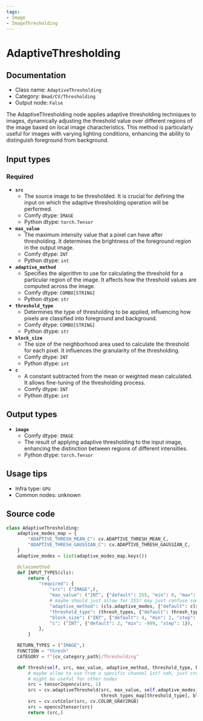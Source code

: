 ```yaml
---
tags:
- Image
- ImageThresholding
---
```


# AdaptiveThresholding
## Documentation
- Class name: `AdaptiveThresholding`
- Category: `Bmad/CV/Thresholding`
- Output node: `False`

The AdaptiveThresholding node applies adaptive thresholding techniques to images, dynamically adjusting the threshold value over different regions of the image based on local image characteristics. This method is particularly useful for images with varying lighting conditions, enhancing the ability to distinguish foreground from background.
## Input types
### Required
- **`src`**
    - The source image to be thresholded. It is crucial for defining the input on which the adaptive thresholding operation will be performed.
    - Comfy dtype: `IMAGE`
    - Python dtype: `torch.Tensor`
- **`max_value`**
    - The maximum intensity value that a pixel can have after thresholding. It determines the brightness of the foreground region in the output image.
    - Comfy dtype: `INT`
    - Python dtype: `int`
- **`adaptive_method`**
    - Specifies the algorithm to use for calculating the threshold for a particular region of the image. It affects how the threshold values are computed across the image.
    - Comfy dtype: `COMBO[STRING]`
    - Python dtype: `str`
- **`threshold_type`**
    - Determines the type of thresholding to be applied, influencing how pixels are classified into foreground and background.
    - Comfy dtype: `COMBO[STRING]`
    - Python dtype: `str`
- **`block_size`**
    - The size of the neighborhood area used to calculate the threshold for each pixel. It influences the granularity of the thresholding.
    - Comfy dtype: `INT`
    - Python dtype: `int`
- **`c`**
    - A constant subtracted from the mean or weighted mean calculated. It allows fine-tuning of the thresholding process.
    - Comfy dtype: `INT`
    - Python dtype: `int`
## Output types
- **`image`**
    - Comfy dtype: `IMAGE`
    - The result of applying adaptive thresholding to the input image, enhancing the distinction between regions of different intensities.
    - Python dtype: `torch.Tensor`
## Usage tips
- Infra type: `GPU`
- Common nodes: unknown


## Source code
```python
class AdaptiveThresholding:
    adaptive_modes_map = {
        "ADAPTIVE_THRESH_MEAN_C": cv.ADAPTIVE_THRESH_MEAN_C,
        "ADAPTIVE_THRESH_GAUSSIAN_C": cv.ADAPTIVE_THRESH_GAUSSIAN_C,
    }
    adaptive_modes = list(adaptive_modes_map.keys())

    @classmethod
    def INPUT_TYPES(cls):
        return {
            "required": {
                "src": ("IMAGE",),
                "max_value": ("INT", {"default": 255, "min": 0, "max": 255, "step": 1}),
                # maybe should just allow for 255? may just confuse some people that don't read documentation
                "adaptive_method": (cls.adaptive_modes, {"default": cls.adaptive_modes[1]}),
                "threshold_type": (thresh_types, {"default": thresh_types[0]}),
                "block_size": ("INT", {"default": 4, "min": 2, "step": 2}),
                "c": ("INT", {"default": 2, "min": -999, "step": 1}),
            },
        }

    RETURN_TYPES = ("IMAGE",)
    FUNCTION = "thresh"
    CATEGORY = f"{cv_category_path}/Thresholding"

    def thresh(self, src, max_value, adaptive_method, threshold_type, block_size, c):
        # maybe allow to use from a specific channel 1st? nah, just create a node to fetch the channel
        # might be useful for other nodes
        src = tensor2opencv(src, 1)
        src = cv.adaptiveThreshold(src, max_value, self.adaptive_modes_map[adaptive_method],
                                   thresh_types_map[threshold_type], block_size + 1, c)
        src = cv.cvtColor(src, cv.COLOR_GRAY2RGB)
        src = opencv2tensor(src)
        return (src,)

```
